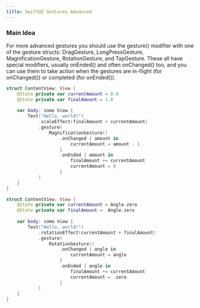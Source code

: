 ```yaml
---
title: SwiftUI Gestures Advanced
---
```


### Main Idea
For more advanced gestures you should use the gesture() modifier with one of the gesture structs: DragGesture, LongPressGesture, MagnificationGesture, RotationGesture, and TapGesture. These all have special modifiers, usually onEnded() and often onChanged() too, and you can use them to take action when the gestures are in-flight (for onChanged()) or completed (for onEnded()).

```swift
struct ContentView: View {
    @State private var currentAmount = 0.0
    @State private var finalAmount = 1.0
    
    var body: some View {
        Text("Hello, world!")
            .scaleEffect(finalAmount + currentAmount)
            .gesture(
                MagnificationGesture()
                    .onChanged { amount in
                        currentAmount = amount - 1
                    }
                    .onEnded { amount in
                        finalAmount += currentAmount
                        currentAmount = 0 
                    }
            )
    }
}

struct ContentView: View {
    @State private var currentAmount = Angle.zero
    @State private var finalAmount =  Angle.zero
    
    var body: some View {
        Text("Hello, world!")
            .rotationEffect(currentAmount + finalAmount)
            .gesture(
                RotationGesture()
                    .onChanged { angle in
                        currentAmount = angle
                    }
                    .onEnded { angle in
                        finalAmount += currentAmount
                        currentAmount = .zero
                    }
            )
    }
}



```

